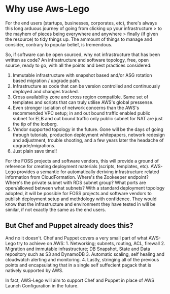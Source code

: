 Why use Aws-Lego
========

For the end users (startups, businesses, corporates, etc), there's always this long arduous journey of going from clicking up your infrastructure > to the mayhem of pieces being everywhere and anywhere > finally (if given the resource) to tidy things up. The ammount of things to manage and consider, contrary to popular belief, is tremendous.

So, if software can be open sourced, why not infrastructure that has been written as code? An infrastructure and software topology, free, open source, ready to go, with all the points and best practices considered:

1. Immutable infrastructure with snapshot based and/or ASG rotation based migration / upgrade path.
2. Infrastructure as code that can be version controlled and continuously deployed and changes tracked.
3. Cross availability zone and cross region compatible. Same set of templates and scripts that can truly utilise AWS's global pressense.
4. Even stronger isolation of network concerns than the AWS's recommended VPC setup; in and out bound traffic enabled public subnet for ELB and out bound traffic only public subnet for NAT are just the tip of the iceberg.
5. Vendor supported topology in the future. Gone will be the days of going through tutorials, production deployment whitepapers, network redesign and adjustment, trouble shooting, and a few years later the headache of upgrade/migrations.
6. Just plain save time!!

For the FOSS projects and software vendors, this will provide a ground of reference for creating deployment materials (scripts, templates, etc). AWS-Lego provides a semantic for automatically deriving infrastructure related information from CloudFormation. Where's the Zookeeper endpoint? Where's the private subnet with RDS subnet group? What ports are open/allowed between what subnets? With a standard deployment topology adopted, it will be possible for FOSS projects and software vendors to publish deployment setup and methdology with confidence. They would know that the infrastructure and environment they have tested in will be similar, if not exactly the same as the end users.

<h2>But Chef and Puppet already does this?</h2>
And no it doesn't. Chef and Puppet covers a very small part of what AWS-Lego try to achieve on AWS:  
1. Networking; subnets, routing, ACL, firewall
2. Migration and immutable infrastructure; DB Snapshot, State and Data repository such as S3 and DynamoDB
3. Automatic scaling, self healing and cloudwatch alerting and monitoring.
4. Lastly, stringing all of the previous points and encapsulating that in a single self suffecient pagack that is natively supported by AWS.

In fact, AWS-Lego will aim to support Chef and Puppet in place of AWS Launch Configuration in the future.